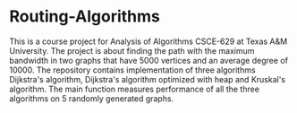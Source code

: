 # Routing-Algorithms

This is a course project for Analysis of Algorithms CSCE-629 at Texas A&M University. The project is about finding the path with the maximum bandwidth in two graphs that have 5000 vertices and an average degree of 10000. The repository contains implementation of three algorithms Dijkstra's algorithm, Dijkstra's algorithm optimized with heap and Kruskal's algorithm. The main function measures performance of all the three algorithms on 5 randomly generated graphs.